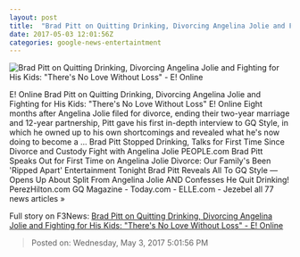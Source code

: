 ```yaml
---
layout: post
title:  "Brad Pitt on Quitting Drinking, Divorcing Angelina Jolie and Fighting for His Kids: 'There's No Love Without Loss' - E! Online"
date: 2017-05-03 12:01:56Z
categories: google-news-entertaintment
---
```


![Brad Pitt on Quitting Drinking, Divorcing Angelina Jolie and Fighting for His Kids: "There's No Love Without Loss" - E! Online](http://akns-images.eonline.com/eol_images/Entire_Site/201742/rs_600x600-170502085334-600.brad-pitt-gq-style-4.5217.jpg?downsize=450:*&crop=450:350;left,top)

E! Online Brad Pitt on Quitting Drinking, Divorcing Angelina Jolie and Fighting for His Kids: "There's No Love Without Loss" E! Online Eight months after Angelina Jolie filed for divorce, ending their two-year marriage and 12-year partnership, Pitt gave his first in-depth interview to GQ Style, in which he owned up to his own shortcomings and revealed what he's now doing to become a ... Brad Pitt Stopped Drinking, Talks for First Time Since Divorce and Custody Fight with Angelina Jolie PEOPLE.com Brad Pitt Speaks Out for First Time on Angelina Jolie Divorce: Our Family's Been 'Ripped Apart' Entertainment Tonight Brad Pitt Reveals All To GQ Style — Opens Up About Split From Angelina Jolie AND Confesses He Quit Drinking! PerezHilton.com GQ Magazine - Today.com - ELLE.com - Jezebel all 77 news articles »


Full story on F3News: [Brad Pitt on Quitting Drinking, Divorcing Angelina Jolie and Fighting for His Kids: "There's No Love Without Loss" - E! Online](http://www.f3nws.com/n/XFKVZ)

> Posted on: Wednesday, May 3, 2017 5:01:56 PM
